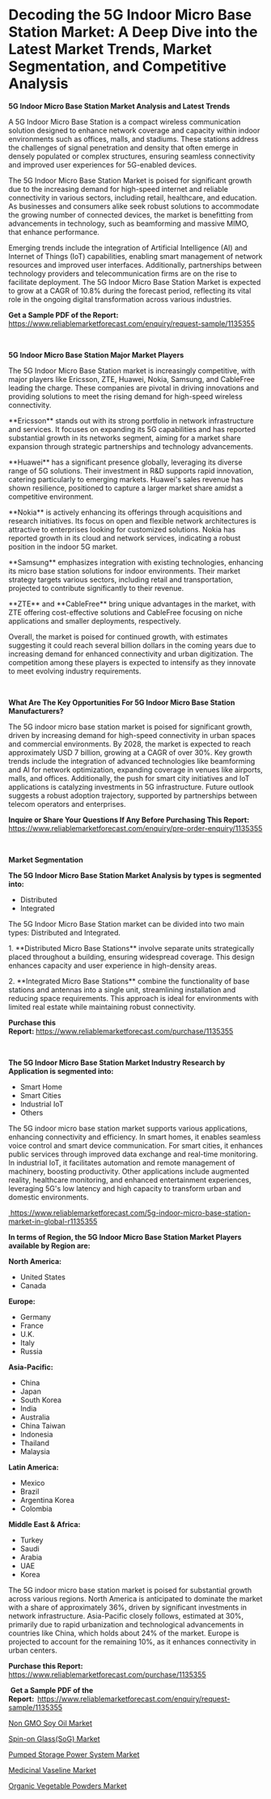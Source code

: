 <p><h1>Decoding the 5G Indoor Micro Base Station Market: A Deep Dive into the Latest Market Trends, Market Segmentation, and Competitive Analysis</h1></p><p><strong>5G Indoor Micro Base Station Market Analysis and Latest Trends</strong></p>
<p><p>A 5G Indoor Micro Base Station is a compact wireless communication solution designed to enhance network coverage and capacity within indoor environments such as offices, malls, and stadiums. These stations address the challenges of signal penetration and density that often emerge in densely populated or complex structures, ensuring seamless connectivity and improved user experiences for 5G-enabled devices.</p><p>The 5G Indoor Micro Base Station Market is poised for significant growth due to the increasing demand for high-speed internet and reliable connectivity in various sectors, including retail, healthcare, and education. As businesses and consumers alike seek robust solutions to accommodate the growing number of connected devices, the market is benefitting from advancements in technology, such as beamforming and massive MIMO, that enhance performance.</p><p>Emerging trends include the integration of Artificial Intelligence (AI) and Internet of Things (IoT) capabilities, enabling smart management of network resources and improved user interfaces. Additionally, partnerships between technology providers and telecommunication firms are on the rise to facilitate deployment. The 5G Indoor Micro Base Station Market is expected to grow at a CAGR of 10.8% during the forecast period, reflecting its vital role in the ongoing digital transformation across various industries.</p></p>
<p><strong>Get a Sample PDF of the Report:&nbsp;</strong> <a href="https://www.reliablemarketforecast.com/enquiry/request-sample/1135355?utm_campaign=1144&utm_medium=2&utm_source=Github&utm_content=ia&utm_term=09102024&utm_id=5g-indoor-micro-base-station">https://www.reliablemarketforecast.com/enquiry/request-sample/1135355</a></p>
<p>&nbsp;</p>
<p><strong>5G Indoor Micro Base Station Major Market Players</strong></p>
<p><p>The 5G Indoor Micro Base Station market is increasingly competitive, with major players like Ericsson, ZTE, Huawei, Nokia, Samsung, and CableFree leading the charge. These companies are pivotal in driving innovations and providing solutions to meet the rising demand for high-speed wireless connectivity.</p><p>**Ericsson** stands out with its strong portfolio in network infrastructure and services. It focuses on expanding its 5G capabilities and has reported substantial growth in its networks segment, aiming for a market share expansion through strategic partnerships and technology advancements.</p><p>**Huawei** has a significant presence globally, leveraging its diverse range of 5G solutions. Their investment in R&D supports rapid innovation, catering particularly to emerging markets. Huawei's sales revenue has shown resilience, positioned to capture a larger market share amidst a competitive environment.</p><p>**Nokia** is actively enhancing its offerings through acquisitions and research initiatives. Its focus on open and flexible network architectures is attractive to enterprises looking for customized solutions. Nokia has reported growth in its cloud and network services, indicating a robust position in the indoor 5G market.</p><p>**Samsung** emphasizes integration with existing technologies, enhancing its micro base station solutions for indoor environments. Their market strategy targets various sectors, including retail and transportation, projected to contribute significantly to their revenue. </p><p>**ZTE** and **CableFree** bring unique advantages in the market, with ZTE offering cost-effective solutions and CableFree focusing on niche applications and smaller deployments, respectively.</p><p>Overall, the market is poised for continued growth, with estimates suggesting it could reach several billion dollars in the coming years due to increasing demand for enhanced connectivity and urban digitization. The competition among these players is expected to intensify as they innovate to meet evolving industry requirements.</p></p>
<p>&nbsp;</p>
<p><strong>What Are The Key Opportunities For 5G Indoor Micro Base Station Manufacturers?</strong></p>
<p><p>The 5G indoor micro base station market is poised for significant growth, driven by increasing demand for high-speed connectivity in urban spaces and commercial environments. By 2028, the market is expected to reach approximately USD 7 billion, growing at a CAGR of over 30%. Key growth trends include the integration of advanced technologies like beamforming and AI for network optimization, expanding coverage in venues like airports, malls, and offices. Additionally, the push for smart city initiatives and IoT applications is catalyzing investments in 5G infrastructure. Future outlook suggests a robust adoption trajectory, supported by partnerships between telecom operators and enterprises.</p></p>
<p><strong>Inquire or Share Your Questions If Any Before Purchasing This Report:</strong> <a href="https://www.reliablemarketforecast.com/enquiry/pre-order-enquiry/1135355?utm_campaign=1144&utm_medium=2&utm_source=Github&utm_content=ia&utm_term=09102024&utm_id=5g-indoor-micro-base-station">https://www.reliablemarketforecast.com/enquiry/pre-order-enquiry/1135355</a></p>
<p>&nbsp;</p>
<p><strong>Market Segmentation</strong></p>
<p><strong>The 5G Indoor Micro Base Station Market Analysis by types is segmented into:</strong></p>
<p><ul><li>Distributed</li><li>Integrated</li></ul></p>
<p><p>The 5G Indoor Micro Base Station market can be divided into two main types: Distributed and Integrated. </p><p>1. **Distributed Micro Base Stations** involve separate units strategically placed throughout a building, ensuring widespread coverage. This design enhances capacity and user experience in high-density areas.</p><p>2. **Integrated Micro Base Stations** combine the functionality of base stations and antennas into a single unit, streamlining installation and reducing space requirements. This approach is ideal for environments with limited real estate while maintaining robust connectivity.</p></p>
<p><strong>Purchase this Report:&nbsp;</strong><a href="https://www.reliablemarketforecast.com/purchase/1135355?utm_campaign=1144&utm_medium=2&utm_source=Github&utm_content=ia&utm_term=09102024&utm_id=5g-indoor-micro-base-station">https://www.reliablemarketforecast.com/purchase/1135355</a></p>
<p>&nbsp;</p>
<p><strong>The 5G Indoor Micro Base Station Market Industry Research by Application is segmented into:</strong></p>
<p><ul><li>Smart Home</li><li>Smart Cities</li><li>Industrial IoT</li><li>Others</li></ul></p>
<p><p>The 5G indoor micro base station market supports various applications, enhancing connectivity and efficiency. In smart homes, it enables seamless voice control and smart device communication. For smart cities, it enhances public services through improved data exchange and real-time monitoring. In industrial IoT, it facilitates automation and remote management of machinery, boosting productivity. Other applications include augmented reality, healthcare monitoring, and enhanced entertainment experiences, leveraging 5G's low latency and high capacity to transform urban and domestic environments.</p></p>
<p><a href="https://www.reliablemarketforecast.com/5g-indoor-micro-base-station-market-in-global-r1135355?utm_campaign=1144&utm_medium=2&utm_source=Github&utm_content=ia&utm_term=09102024&utm_id=5g-indoor-micro-base-station">&nbsp;https://www.reliablemarketforecast.com/5g-indoor-micro-base-station-market-in-global-r1135355</a></p>
<p><strong>In terms of Region, the 5G Indoor Micro Base Station Market Players available by Region are:</strong></p>
<p>
    <p> <strong> North America: </strong>
        <ul>
            <li>United States</li>
            <li>Canada</li>
        </ul>
        </p> 
    <p> <strong> Europe: </strong>
        <ul>
            <li>Germany</li>
            <li>France</li>
            <li>U.K.</li>
            <li>Italy</li>
            <li>Russia</li>
        </ul>
        </p> 
    <p> <strong> Asia-Pacific: </strong>
        <ul>
            <li>China</li>
            <li>Japan</li>
            <li>South Korea</li>
            <li>India</li>
            <li>Australia</li>
            <li>China Taiwan</li>
            <li>Indonesia</li>
            <li>Thailand</li>
            <li>Malaysia</li>
        </ul>
        </p> 
    <p> <strong> Latin America: </strong>
        <ul>
            <li>Mexico</li>
            <li>Brazil</li>
            <li>Argentina Korea</li>
            <li>Colombia</li>
        </ul>
        </p> 
    <p> <strong> Middle East & Africa: </strong>
        <ul>
            <li>Turkey</li>
            <li>Saudi</li>
            <li>Arabia</li>
            <li>UAE</li>
            <li>Korea</li>
        </ul>
    </p>
    </p>
<p><p>The 5G indoor micro base station market is poised for substantial growth across various regions. North America is anticipated to dominate the market with a share of approximately 36%, driven by significant investments in network infrastructure. Asia-Pacific closely follows, estimated at 30%, primarily due to rapid urbanization and technological advancements in countries like China, which holds about 24% of the market. Europe is projected to account for the remaining 10%, as it enhances connectivity in urban centers.</p></p>
<p><strong>Purchase this Report: </strong><a href="https://www.reliablemarketforecast.com/purchase/1135355?utm_campaign=1144&utm_medium=2&utm_source=Github&utm_content=ia&utm_term=09102024&utm_id=5g-indoor-micro-base-station">https://www.reliablemarketforecast.com/purchase/1135355</a></p>
<p>&nbsp;<strong>Get a Sample PDF of the Report:&nbsp;&nbsp;</strong><a href="https://www.reliablemarketforecast.com/enquiry/request-sample/1135355?utm_campaign=1144&utm_medium=2&utm_source=Github&utm_content=ia&utm_term=09102024&utm_id=5g-indoor-micro-base-station">https://www.reliablemarketforecast.com/enquiry/request-sample/1135355</a></p>
<p><strong></strong></p>
<p><p><a href="https://issuu.com/reportprime-2/docs/non-gmo-soy-oil-market-size-2030.pp_4207927262bb31?utm_campaign=1144&utm_medium=2&utm_source=Github&utm_content=ia&utm_term=09102024&utm_id=5g-indoor-micro-base-station">Non GMO Soy Oil Market</a></p><p><a href="https://github.com/williesudt8n/Market-Research-Report-List-1/blob/main/spin-on-glasssog-market.md?utm_campaign=1144&utm_medium=2&utm_source=Github&utm_content=ia&utm_term=09102024&utm_id=5g-indoor-micro-base-station">Spin-on Glass(SoG) Market</a></p><p><a href="https://github.com/hopewieder9j/Market-Research-Report-List-1/blob/main/pumped-storage-power-system-market.md?utm_campaign=1144&utm_medium=2&utm_source=Github&utm_content=ia&utm_term=09102024&utm_id=5g-indoor-micro-base-station">Pumped Storage Power System Market</a></p><p><a href="https://www.linkedin.com/pulse/global-medicinal-vaseline-market-opportunities-forecast-period-jmrjc?utm_campaign=1144&utm_medium=2&utm_source=Github&utm_content=ia&utm_term=09102024&utm_id=5g-indoor-micro-base-station">Medicinal Vaseline Market</a></p><p><a href="https://issuu.com/reportprime-2/docs/organic-vegetable-powders-market-si_16fb914c2662ca?utm_campaign=1144&utm_medium=2&utm_source=Github&utm_content=ia&utm_term=09102024&utm_id=5g-indoor-micro-base-station">Organic Vegetable Powders Market</a></p></p>